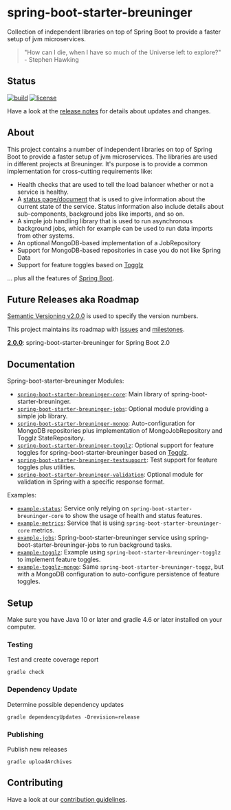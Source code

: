 # spring-boot-starter-breuninger

Collection of independent libraries on top of Spring Boot to provide a faster setup of jvm microservices.

> "How can I die, when I have so much of the Universe left to explore?" - Stephen Hawking

## Status

[![build](https://travis-ci.org/e-breuninger/spring-boot-starter-breuninger.svg)](https://travis-ci.org/e-breuninger/spring-boot-starter-breuninger) 
[![license](https://img.shields.io/github/license/e-breuninger/spring-boot-starter-breuninger.svg)](./LICENSE)

Have a look at the [release notes](CHANGELOG.md) for details about updates and changes.

## About

This project contains a number of independent libraries on top of Spring Boot to provide a faster setup of jvm microservices.
The libraries are used in different projects at Breuninger.
It's purpose is to provide a common implementation for cross-cutting requirements like:

* Health checks that are used to tell the load balancer whether or not a service is healthy.
* A [status page/document](https://github.com/e-breuninger/spring-boot-starter-breuninger/tree/master/spring-boot-starter-breuninger-core) that is used to give information about the current state of the service. Status information also include details about sub-components, background jobs like imports, and so on.
* A simple job handling library that is used to run asynchronous background jobs, which for example can be used to run data imports from other systems.
* An optional MongoDB-based implementation of a JobRepository
* Support for MongoDB-based repositories in case you do not like Spring Data
* Support for feature toggles based on [Togglz](https://www.togglz.org/)

... plus all the features of [Spring Boot](http://projects.spring.io/spring-boot/).

## Future Releases aka Roadmap

[Semantic Versioning v2.0.0](http://semver.org/spec/v2.0.0.html) is used to specify the version numbers.

This project maintains its roadmap with [issues](https://github.com/e-breuninger/spring-boot-starter-breuninger/issues) and [milestones](https://github.com/e-breuninger/spring-boot-starter-breuninger/milestones).

**[2.0.0](https://github.com/e-breuninger/spring-boot-starter-breuninger/milestone/1)**: spring-boot-starter-breuninger for Spring Boot 2.0

## Documentation

Spring-boot-starter-breuninger Modules:
* [`spring-boot-starter-breuninger-core`](spring-boot-starter-breuninger-core/README.md): Main library of spring-boot-starter-breuninger.
* [`spring-boot-starter-breuninger-jobs`](spring-boot-starter-breuninger-jobs/README.md): Optional module providing a simple job library.
* [`spring-boot-starter-breuninger-mongo`](spring-boot-starter-breuninger-mongo/README.md): Auto-configuration for MongoDB repositories plus implementation of MongoJobRepository and
 Togglz StateRepository.
* [`spring-boot-starter-breuninger-togglz`](spring-boot-starter-breuninger-togglz/README.md): Optional support for feature toggles for spring-boot-starter-breuninger based on [Togglz](https://www.togglz.org/).
* [`spring-boot-starter-breuninger-testsupport`](spring-boot-starter-breuninger-testsupport): Test support for feature toggles plus utilities.
* [`spring-boot-starter-breuninger-validation`](spring-boot-starter-breuninger-validation/README.md): Optional module for validation in Spring with a specific response format.

Examples:
* [`example-status`](examples/example-status): Service only relying on `spring-boot-starter-breuninger-core` to show the usage of health and status features. 
* [`example-metrics`](examples/example-metrics): Service that is using `spring-boot-starter-breuninger-core` metrics.
* [`example-jobs`](examples/example-jobs): Spring-boot-starter-breuninger service using spring-boot-starter-breuninger-jobs to run background tasks. 
* [`example-togglz`](examples/example-togglz): Example using `spring-boot-starter-breuninger-togglz` to implement feature toggles.
* [`example-togglz-mongo`](examples/example-togglz-mongo): Same `spring-boot-starter-breuninger-toggz`, but with a MongoDB configuration to auto-configure persistence of 
feature toggles.

## Setup

Make sure you have Java 10 or later and gradle 4.6 or later installed on your computer.

### Testing

Test and create coverage report

    gradle check

### Dependency Update

Determine possible dependency updates

    gradle dependencyUpdates -Drevision=release

### Publishing

Publish new releases

    gradle uploadArchives

## Contributing

Have a look at our [contribution guidelines](CONTRIBUTING.md).
